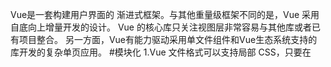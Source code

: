    Vue是一套构建用户界面的 渐进式框架。与其他重量级框架不同的是，Vue 采用自底向上增量开发的设计。
   Vue 的核心库只关注视图层非常容易与其他库或者已有项目整合。
   另一方面，Vue有能力驱动采用单文件组件和Vue生态系统支持的库开发的复杂单页应用。
   #模块化
     1.Vue 文件格式可以支持局部 CSS，只要在 <style> 标签上加上一个 scoped 属性。并且一个组件的局部 CSS 不会像单纯的选择器嵌套那样『渗透』到它包含的子组件当中去。  
     2.每一个 Vue 组件最终都被编译为纯粹的 JavaScript 模块，并且不需要任何浏览器 polyfill 即可支持到最低 IE9。如果你想，你也可以把它包在一个原生的自定义元素中。  
     3.Vue 文件的 <script> 默认支持 ES2015。  
     4.你可以在每一个语言块中使用任何你想用的预处理器。  
     5.当使用 Webpack + vue-loader 时，你可以借助 Webpack 的强大功能将静态资源作为模块依赖来处理。

   #组件化
     1.用 props 来定义如何接收外部数据。
     2.用自定义事件来向外传递消息。
     3.用 <slot> API 来将外部动态传入的内容（其他组件或是 HTML）和自身模板进行组合。
     
  #响应式编程
     var object = {
        message: 'Hello World!'
     }
     <div id="example">
       {{ message }}
     </div>
     new Vue({
      el: '#example',
      data: object
     })
     用vue将这样的对象与模板绑定，当修改 object.message 的值时，渲染的 HTML 会自动更新。vue可以轻松保证状态和视图的同步。  

  #路由
      vue非常小巧，压缩后min源码为72.9kb，gzip压缩后只有25.11kb，想比Angular为144kb，可以自驾搭配使用需要的库插件，类似路由插件(Vue-router)，Ajax插件(vue-resource)等。
      
  #动画
      Vue 的反应式系统使得它可以用来开发高效的数据驱动的逐帧动画。这一类逐帧动画在基于脏检查或是 Virtual DOM 的框架中，往往会导致性能问题，因为即使只是改了一个值，整个所处的子树（scope 或是 component）都需要重新计算。而 Vue 则是改了多少，计算多少，不会有无谓的浪费